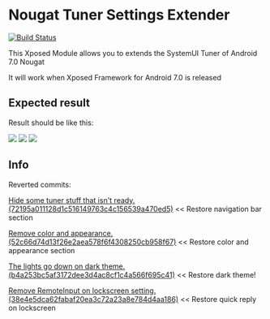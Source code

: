 Nougat Tuner Settings Extender
==============================
[![Build Status](https://travis-ci.org/DVDAndroid/Xposed-NougatSystemUITunerExtender.svg?branch=master)](https://travis-ci.org/DVDAndroid/Xposed-NougatSystemUITunerExtender)


This Xposed Module allows you to extends the SystemUI Tuner of Android 7.0 Nougat

It will work when Xposed Framework for Android 7.0 is released

## Expected result

Result should be like this:

<img src="http://www.androidpolice.com/wp-content/uploads/2016/08/nexus2cee_NavbarHero.png" />

<img src="http://www.androidpolice.com/wp-content/uploads/2016/08/nexus2cee_Screenshot_20160824-004403.png" />

<img src="http://www1-lw.xda-cdn.com/files/2016/08/nexus2cee_Screenshot_20160415-165207.png" />

## Info

Reverted commits:

[Hide some tuner stuff that isn't ready. (72195a011128d1c516149763c4c156539a470ed5)](https://github.com/android/platform_frameworks_base/commit/72195a011128d1c516149763c4c156539a470ed5) << Restore navigation bar section

[Remove color and appearance. (52c66d74d13f26e2aea578f6f4308250cb958f67)](https://github.com/android/platform_frameworks_base/commit/52c66d74d13f26e2aea578f6f4308250cb958f67) << Restore color and appearance section

[The lights go down on dark theme. (b4a253bc5af3172dee3d4ac8cf1c4a566f695c41)](https://github.com/android/platform_frameworks_base/commit/b4a253bc5af3172dee3d4ac8cf1c4a566f695c41) << Restore dark theme!

[Remove RemoteInput on lockscreen setting. (38e4e5dca62fabaf20ea3c72a23a8e784d4aa186)](https://github.com/android/platform_packages_apps_settings/commit/38e4e5dca62fabaf20ea3c72a23a8e784d4aa186) << Restore quick reply on lockscreen